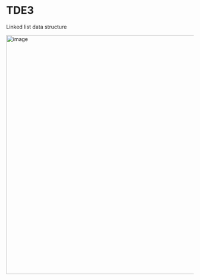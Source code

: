 # TDE3
 Linked list data structure

<img width="643" alt="image" src="https://github.com/user-attachments/assets/c5c719e4-fa5a-4b9a-8bc1-d8abfb5234aa">
